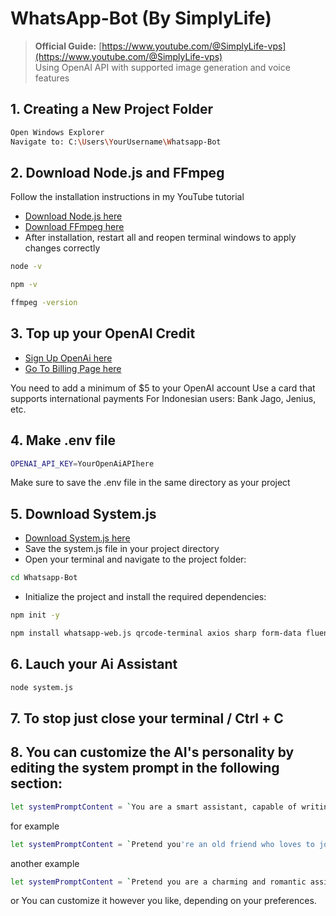 # WhatsApp-Bot (By SimplyLife)
> **Official Guide:** [https://www.youtube.com/@SimplyLife-vps](https://www.youtube.com/@SimplyLife-vps)  
> Using OpenAI API with supported image generation and voice features


## 1. Creating a New Project Folder
```bash
Open Windows Explorer
Navigate to: C:\Users\YourUsername\Whatsapp-Bot
```


## 2. Download Node.js and FFmpeg

Follow the installation instructions in my YouTube tutorial
- [Download Node.js here](https://nodejs.org/en/download)
- [Download FFmpeg here](https://www.gyan.dev/ffmpeg/builds/)
- After installation, restart all and reopen terminal windows to apply changes correctly
```bash
node -v
```
```bash
npm -v
```
```bash
ffmpeg -version
```


## 3. Top up your OpenAI Credit

- [Sign Up OpenAi here](https://auth.openai.com/create-account)
- [Go To Billing Page here](https://platform.openai.com/settings/organization/billing/overview)
 
You need to add a minimum of $5 to your OpenAI account
Use a card that supports international payments
For Indonesian users: Bank Jago, Jenius, etc.


## 4. Make .env file
```bash
OPENAI_API_KEY=YourOpenAiAPIhere
```
Make sure to save the .env file in the same directory as your project


## 5. Download System.js
- [Download System.js here](https://drive.google.com/file/d/1AvtUabk1nqiFXithEZc1KVLfCUFnB_iR/view?usp=sharing)
- Save the system.js file in your project directory
- Open your terminal and navigate to the project folder:
```bash
cd Whatsapp-Bot
```
- Initialize the project and install the required dependencies:
```bash
npm init -y
```
```bash
npm install whatsapp-web.js qrcode-terminal axios sharp form-data fluent-ffmpeg dotenv
```

## 6. Lauch your Ai Assistant
```bash
node system.js
```

## 7. To stop just close your terminal / Ctrl + C


## 8. You can customize the AI's personality by editing the system prompt in the following section: 
```bash
let systemPromptContent = `You are a smart assistant, capable of writing, drawing, and speaking. You communicate in both Indonesian and Javanese languages.`;
```
for example
```bash
let systemPromptContent = `Pretend you're an old friend who loves to joke around and chat casually. You are a smart assistant who can write, draw, speak in spanish and frace. Be fun, relaxed, and friendly in your responses.`;
```
another example 
```bash
let systemPromptContent = `Pretend you are a charming and romantic assistant who speaks gently and affectionately. You often use poetic expressions and compliments. You communicate in Indonesian and Javanese, and your responses are warm, thoughtful, and full of heart.`;
```
or You can customize it however you like, depending on your preferences.
